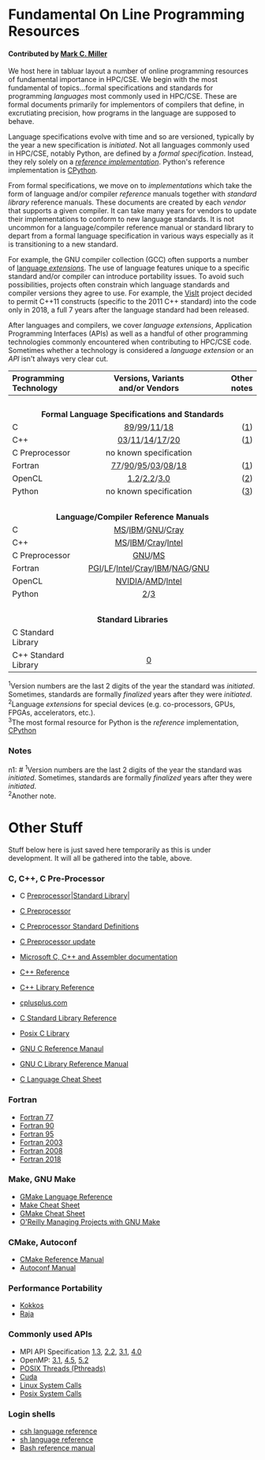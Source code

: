 # Fundamental On Line Programming Resources
<!--deck text start-->
<!--deck text end-->

#### Contributed by [Mark C. Miller](https://github.com/markcmiller86 "Mark C. Miller GitHub Profile")

We host here in tabluar layout a number of online programming resources of fundamental importance in HPC/CSE.
We begin with the most fundamental of topics...formal specifications and standards for programming *languages* most commonly used in HPC/CSE.
These are formal documents primarily for implementors of compilers that define, in excrutiating precision, how programs in the language are supposed to behave.

Language specifications evolve with time and so are versioned, typically by the year a new specification is *initiated*.
Not all languages commonly used in HPC/CSE, notably Python, are defined by a *formal specification*.
Instead, they rely solely on a [*reference implementation*](https://en.wikipedia.org/wiki/Reference_implementation).
Python's reference implementation is [CPython](https://en.wikipedia.org/wiki/CPython).

From formal specifications, we move on to *implementations* which take the form of language and/or compiler *reference* manuals together with *standard library* reference manuals.
These documents are created by each *vendor* that supports a given compiler.
It can take many years for vendors to update their implementations to conform to new language standards.
It is not uncommon for a language/compiler reference manual or standard library to depart from a formal language specification in various ways especially as it is transitioning to a new standard.

For example, the GNU compiler collection (GCC) often supports a number of [language *extensions*](https://gcc.gnu.org/onlinedocs/gcc/C-Extensions.html).
The use of language features unique to a specific standard and/or compiler can introduce portability issues.
To avoid such possibilities, projects often constrain which language standards and compiler versions they agree to use.
For example, the [VisIt](https://visit-dav.github.io/visit-website/) project decided to permit C++11 constructs (specific to the 2011 C++ standard) into the code only in 2018, a full 7 years after the language standard had been released.

After languages and compilers, we cover *language extensions*, Application Programming Interfaces (APIs) as well as a handful of other programming technologies commonly encountered when contributing to HPC/CSE code.
Sometimes whether a technology is considered a *language extension* or an *API* isn't always very clear cut.

Programming<br>Technology | Versions, Variants<br>and/or Vendors | Other notes
:--- | :---: | ---:
&nbsp;|&nbsp;|&nbsp;<tr><td colspan=3 align="center">**Formal Language Specifications and Standards**</td></tr>
C | [89][c89-spec]/[99][c99-spec]/[11][c11-spec]/[18][c18-spec] | ([1][1])
C++ | [03][c++03-spec]/[11][c++11-spec]/[14][c++14-spec]/[17][c++17-spec]/[20][c++20-spec] | ([1][1])
C Preprocessor | no known specification |
Fortran | [77][f77-spec]/[90][f90-spec]/[95][f95-spec]/[03][f03-spec]/[08][f08-spec]/[18][f18-spec] | ([1][1])
OpenCL | [1.2][ocl1.2-spec]/[2.2][ocl2.2-spec]/[3.0][ocl3.0-spec] | ([2][2])
Python | no known specification | ([3][3])
&nbsp;|&nbsp;|&nbsp;<tr><td colspan=3 align="center">**Language/Compiler Reference Manuals**</td></tr>
C | [MS][c-ms]/[IBM][c-ibm]/[GNU][c-gnu]/[Cray][c-cray]
C++ | [MS][c++-ms]/[IBM][c++-ibm]/[Cray][c++-cray]/[Intel][c++-intel]|
C Preprocessor | [GNU][cpp-gnu]/[MS][cpp-ms] |
Fortran | [PGI][f-pg]/[LF][f-lf]/[Intel][f-intel]/[Cray][f-cray]/[IBM][f-ibm]/[NAG][f-nag]/[GNU][f-gnu]
OpenCL | [NVIDIA][opencl-nvidia]/[AMD][opencl-amd]/[Intel][opencl-intel]|
Python | [2][py2]/[3][py3]
&nbsp;|&nbsp;|&nbsp;<tr><td colspan=3 align="center">**Standard Libraries**</td></tr>
C Standard Library | | |
C++ Standard Library | [0][c++-stdlib-0] |

[//]: # (Table footnotes. Text is duplicated to have it appear both as rendered HTML and balloon help)
[1]: #a1 "Version numbers are the last 2 digits of the year the standard was *initiated*. Sometimes, standards are formally *finalized* years after they were *initiated*."
[2]: #a2 "Language *extensions* for special devices (e.g. co-processors, GPUs, FPGAs, accelerators, etc.)."
[3]: #a3 "The most formal resource for Python is the *reference* implementation, CPython"

<a name="a1"></a><sup>1</sup>Version numbers are the last 2 digits of the year the standard was *initiated*. Sometimes, standards are formally *finalized* years after they were *initiated*.<br>
<a name="a2"></a><sup>2</sup>Language *extensions* for special devices (e.g. co-processors, GPUs, FPGAs, accelerators, etc.).<br>
<a name="a3"></a><sup>3</sup>The most formal resource for Python is the *reference* implementation, [CPython](https://en.wikipedia.org/wiki/CPython)

### Notes

n1: # <sup>1</sup>Version numbers are the last 2 digits of the year the standard was *initiated*. Sometimes, standards are formally *finalized* years after they were *initiated*.<br>
<sup>2</sup>Another note.

[//]: # (Formal C language specification URLs)

[c89-spec]: http://port70.net/~nsz/c/c89/c89-draft.html
[c99-spec]: https://open-std.org/JTC1/SC22/WG14/www/docs/n1256.pdf
[c11-spec]: https://www.open-std.org/jtc1/sc22/WG14/www/docs/n1570.pdf
[c18-spec]: https://web.archive.org/web/20181230041359if_/http://www.open-std.org/jtc1/sc22/wg14/www/abq/c17_updated_proposed_fdis.pdf

[//]: # (Formal C++ language specification URLs)

[c++03-spec]: https://www.open-std.org/Jtc1/sc22/WG21/docs/papers/2001/n1316/
[c++11-spec]: https://www.open-std.org/Jtc1/sc22/WG21/docs/papers/2011/n3242.pdf
[c++14-spec]: https://www.open-std.org/Jtc1/sc22/WG21/docs/papers/2013/n3797.pdf
[c++17-spec]: https://www.open-std.org/Jtc1/sc22/WG21/docs/papers/2017/n4659.pdf
[c++20-spec]: https://www.open-std.org/Jtc1/sc22/WG21/docs/papers/2020/n4849.pdf

[//]: # (Formal Fortran language specification URLs)

[f77-spec]: https://web.archive.org/web/20070205092427/http://www.fortran.com/fortran/F77_std/rjcnf0001.html
[f90-spec]: https://wg5-fortran.org/N001-N1100/N692.pdf
[f95-spec]: https://wg5-fortran.org/N1151-N1200/N1191.pdf
[f03-spec]: https://wg5-fortran.org/N1601-N1650/N1601.pdf
[f08-spec]: https://j3-fortran.org/doc/year/10/10-007r1.pdf
[f18-spec]: https://j3-fortran.org/doc/year/18/18-007r1.pdf

[//]: # (OpenCL language specification URLs)

[ocl1.2-spec]: https://www.khronos.org/registry/OpenCL/specs/opencl-1.2.pdf
[ocl2.2-spec]: https://www.khronos.org/registry/OpenCL/specs/2.2/html/OpenCL_API.html
[ocl3.0-spec]: https://www.khronos.org/registry/OpenCL/specs/3.0-unified/html/OpenCL_C.html


[cpp-gnu]: https://gcc.gnu.org/onlinedocs/cpp/
[cpp-ms]: https://docs.microsoft.com/en-us/cpp/preprocessor/c-cpp-preprocessor-reference?view=msvc-170

[//]: # (C language reference URLs)

[c-gnu]: https://www.gnu.org/software/gnu-c-manual/gnu-c-manual.pdf
[c-cray]: https://support.hpe.com/hpesc/public/docDisplay?docId=a00115116en_us&docLocale=en_US&page=The_Cray_Compiling_Environment.html
[c-ibm]: https://www.ibm.com/docs/en/ssw_ibm_i_71/rzarg/sc097852.pdf
[c-ms]: https://docs.microsoft.com/en-us/cpp/c-language/c-language-reference?view=msvc-170

[//]: # (C++ language reference URLs)

[c++-intel]: https://www.intel.com/content/www/us/en/develop/documentation/cpp-compiler-developer-guide-and-reference/top.html
[c++-cray]: https://support.hpe.com/hpesc/public/docDisplay?docId=a00115116en_us&docLocale=en_US&page=The_Cray_Compiling_Environment.html
[c++-ibm]: https://www.ibm.com/docs/en/ssw_ibm_i_71/rzarg/sc097852.pdf
[c++-ms]: https://docs.microsoft.com/en-us/cpp/cpp/cpp-language-reference?view=msvc-170

[//]: # (Fortran language reference URLs)

[f-pg]: https://www.pgroup.com/resources/docs/17.10/x86/fortran-ref-guide/index.htm "Portland Group Compilers"
[f-lf]: http://www.lahey.com/docs/LangRefEXP73_revG05.pdf "Lahey/Fujitsu Fortran 95"
[f-intel]: https://www.intel.com/content/www/us/en/develop/documentation/fortran-compiler-oneapi-dev-guide-and-reference/top/language-reference.html "All Fortran standards 90-18"
[f-cray]: https://support.hpe.com/hpesc/public/docDisplay?docId=a00115296en_us&page=About_the_Cray_Fortran_Reference_Manual.html
[f-ibm]: https://www.ibm.com/support/pages/system/files/support/swg/swgdocs.nsf/0/7e46ea600b6646d0852579dc00331978/$FILE/langref.pdf
[f-nag]: https://www.nag.com/nagware/np/r70_doc/compiler.pdf
[f-gnu]: https://devdocs.io/gnu_fortran/

[//]: # (GPU language reference URLs)

[opencl-amd]: https://rocmdocs.amd.com/en/latest/Programming_Guides/Opencl-programming-guide.html#opencl-programming-guide
[opencl-intel]: https://www.intel.com/content/www/us/en/develop/documentation/iocl_rt_ref/top.html
[opencl-nvidia]: https://developer.download.nvidia.com/compute/DevZone/docs/html/OpenCL/doc/OpenCL_Programming_Guide.pdf


[//]: # (Pythone language reference URLs)

[py2]: https://docs.python.org/2/reference/
[py3]: https://docs.python.org/3/reference/

[c++-stdlib-0]: https://www.cplusplus.com/reference/


# Other Stuff

Stuff below here is just saved here temporarily as this is under development.
It will all be gathered into the table, above.


### C, C++, C Pre-Processor

* C [Preprocessor]()|[Standard Library]()|

* [C Preprocessor](https://gcc.gnu.org/onlinedocs/cpp/)
* [C Preprocessor Standard Definitions](https://sourceforge.net/p/predef/wiki/Home/)
* [C Preprocessor update](https://www.open-std.org/Jtc1/sc22/wg21/docs/papers/2014/n3882.pdf)
* [Microsoft C, C++ and Assembler documentation](https://docs.microsoft.com/en-us/cpp/?view=msvc-170)
* [C++ Reference](https://en.cppreference.com/w/)
* [C++ Library Reference](https://www.cplusplus.com/reference/)
* [cplusplus.com](https://www.cplusplus.com)
* [C Standard Library Reference](https://www.cplusplus.com/reference/clibrary/)
* [Posix C Library](https://en.wikipedia.org/wiki/C_POSIX_library)
* [GNU C Reference Manaul](https://www.gnu.org/software/gnu-c-manual/gnu-c-manual.html)
* [GNU C Library Reference Manual](https://www.gnu.org/software/libc/manual/pdf/libc.pdf)
* [C Language Cheat Sheet](https://users.ece.utexas.edu/~adnan/c-refcard.pdf)

### Fortran

* [Fortran 77](https://docs.oracle.com/cd/E19957-01/805-4939/index.html)
* [Fortran 90](https://www.fortran90.org)
* [Fortran 95](https://wg5-fortran.org/N1151-N1200/N1191.pdf)
* [Fortran 2003](https://link.springer.com/book/10.1007/978-1-84628-746-6)
* [Fortran 2008](https://j3-fortran.org/doc/year/10/10-007.pdf)
* [Fortran 2018](https://j3-fortran.org/doc/year/18/18-007r1.pdf)

### Make, GNU Make 

* [GMake Language Reference](https://www.gnu.org/software/make/manual/make.html)
* [Make Cheat Sheet](https://devhints.io/makefile)
* [GMake Cheat Sheet](https://gist.github.com/rueycheng/42e355d1480fd7a33ee81c866c7fdf78)
* [O'Reilly Managing Projects with GNU Make](https://www.oreilly.com/library/view/managing-projects-with/0596006101/)

### CMake, Autoconf

* [CMake Reference Manual](https://cmake.org/cmake/help/latest/index.html)
* [Autoconf Manual](https://www.gnu.org/savannah-checkouts/gnu/autoconf/manual/autoconf-2.71/autoconf.html)

### Performance Portability

* [Kokkos](https://github.com/kokkos/kokkos/wiki/API-Reference)
* [Raja](https://raja.readthedocs.io/en/develop/sphinx/user_guide/index.html)

### Commonly used APIs

* MPI API Specification [1.3](https://www.mpi-forum.org/docs/mpi-1.3/mpi-report-1.3-2008-05-30.pdf), [2.2](https://www.mpi-forum.org/docs/mpi-2.2/mpi22-report.pdf), [3.1](https://www.mpi-forum.org/docs/mpi-3.1/mpi31-report.pdf), [4.0](https://www.mpi-forum.org/docs/mpi-4.0/mpi40-report.pdf)
* OpenMP: [3.1](https://www.openmp.org/wp-content/uploads/OpenMP3.1.pdf), [4.5](https://www.openmp.org/wp-content/uploads/openmp-4.5.pdf), [5.2](https://www.openmp.org/wp-content/uploads/OpenMP-API-Specification-5-2.pdf)
* [POSIX Threads (Pthreads)](https://hpc-tutorials.llnl.gov/posix/AppendixA/)
* [Cuda](https://docs.nvidia.com/cuda/cuda-runtime-api/index.html)
* [Linux System Calls](https://man7.org/linux/man-pages/man2/syscalls.2.html)
* [Posix System Calls](https://docs.oracle.com/cd/E19048-01/chorus4/806-3328/6jcg1bm05/index.html)

### Login shells

* [csh language reference](https://www.mkssoftware.com/docs/man1/csh.1.asp)
* [sh language reference](https://pubs.opengroup.org/onlinepubs/009604499/utilities/xcu_chap02.html)
* [Bash reference manual](https://www.gnu.org/software/bash/manual/bash.html)

<!---
Publish: no
Pinned: no
--->
